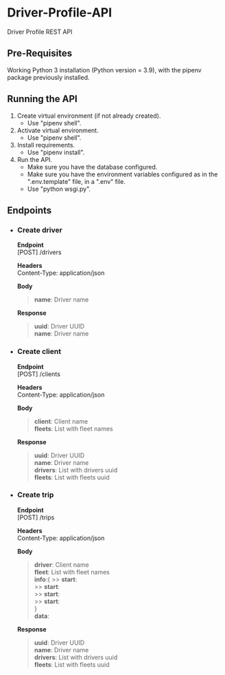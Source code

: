 # Driver-Profile-API
Driver Profile REST API

Pre-Requisites
--------------

Working Python 3 installation (Python version = 3.9), with the pipenv package previously installed.


Running the API
-------------------

1. Create virtual environment (if not already created).
    * Use "pipenv shell".
2. Activate virtual environment.
    * Use "pipenv shell".
3. Install requirements.
    * Use "pipenv install".
4. Run the API.
    * Make sure you have the database configured.
    * Make sure you have the environment variables configured as in the ".env.template" file, in a ".env" file.
    * Use "python wsgi.py".


Endpoints
-------------------

* ### Create driver

    **Endpoint**\
    [POST]
    /drivers

    **Headers**\
    Content-Type: application/json

    **Body**
    > **name**: Driver name

    **Response**
    > **uuid**: Driver UUID\
    > **name**: Driver name


* ### Create client

    **Endpoint**\
    [POST]
    /clients

    **Headers**\
    Content-Type: application/json

    **Body**
    > **client**: Client name\
    > **fleets**: List with fleet names

    **Response**
    > **uuid**: Driver UUID\
    > **name**: Driver name\
    > **drivers**: List with drivers uuid\
    > **fleets**: List with fleets uuid


* ### Create trip

    **Endpoint**\
    [POST]
    /trips

    **Headers**\
    Content-Type: application/json

    **Body**
    > **driver**: Client name\
    > **fleet**: List with fleet names\
    > **info**:{
        >> **start**:\
        >> **start**:\
        >> **start**:\
        >> **start**:\
    > }\
    > **data**:

    **Response**
    > **uuid**: Driver UUID\
    > **name**: Driver name\
    > **drivers**: List with drivers uuid\
    > **fleets**: List with fleets uuid




